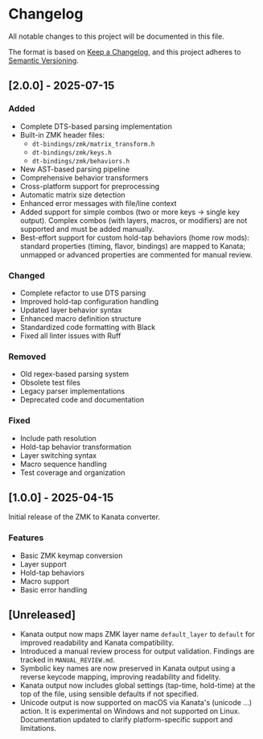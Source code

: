 # Changelog

All notable changes to this project will be documented in this file.

The format is based on [Keep a Changelog](https://keepachangelog.com/en/1.0.0/),
and this project adheres to [Semantic Versioning](https://semver.org/spec/v2.0.0.html).

## [2.0.0] - 2025-07-15

### Added
- Complete DTS-based parsing implementation
- Built-in ZMK header files:
  - `dt-bindings/zmk/matrix_transform.h`
  - `dt-bindings/zmk/keys.h`
  - `dt-bindings/zmk/behaviors.h`
- New AST-based parsing pipeline
- Comprehensive behavior transformers
- Cross-platform support for preprocessing
- Automatic matrix size detection
- Enhanced error messages with file/line context
- Added support for simple combos (two or more keys → single key output). Complex combos (with layers, macros, or modifiers) are not supported and must be added manually.
- Best-effort support for custom hold-tap behaviors (home row mods): standard properties (timing, flavor, bindings) are mapped to Kanata; unmapped or advanced properties are commented for manual review.

### Changed
- Complete refactor to use DTS parsing
- Improved hold-tap configuration handling
- Updated layer behavior syntax
- Enhanced macro definition structure
- Standardized code formatting with Black
- Fixed all linter issues with Ruff

### Removed
- Old regex-based parsing system
- Obsolete test files
- Legacy parser implementations
- Deprecated code and documentation

### Fixed
- Include path resolution
- Hold-tap behavior transformation
- Layer switching syntax
- Macro sequence handling
- Test coverage and organization

## [1.0.0] - 2025-04-15

Initial release of the ZMK to Kanata converter.

### Features
- Basic ZMK keymap conversion
- Layer support
- Hold-tap behaviors
- Macro support
- Basic error handling

## [Unreleased]
- Kanata output now maps ZMK layer name `default_layer` to `default` for improved readability and Kanata compatibility.
- Introduced a manual review process for output validation. Findings are tracked in `MANUAL_REVIEW.md`.
- Symbolic key names are now preserved in Kanata output using a reverse keycode mapping, improving readability and fidelity.
- Kanata output now includes global settings (tap-time, hold-time) at the top of the file, using sensible defaults if not specified.
- Unicode output is now supported on macOS via Kanata's (unicode ...) action. It is experimental on Windows and not supported on Linux. Documentation updated to clarify platform-specific support and limitations. 
